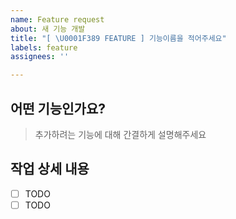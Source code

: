 ```yaml
---
name: Feature request
about: 새 기능 개발
title: "[ \U0001F389 FEATURE ] 기능이름을 적어주세요"
labels: feature
assignees: ''

---
```


## 어떤 기능인가요?

> 추가하려는 기능에 대해 간결하게 설명해주세요

## 작업 상세 내용

- [ ] TODO
- [ ] TODO
